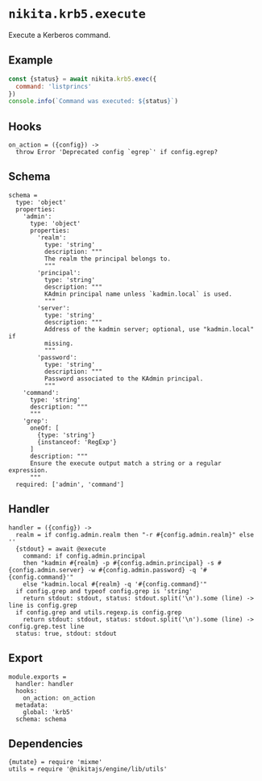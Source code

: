 
# `nikita.krb5.execute`

Execute a Kerberos command.

## Example

```js
const {status} = await nikita.krb5.exec({
  command: 'listprincs'
})
console.info(`Command was executed: ${status}`)
```

## Hooks

    on_action = ({config}) ->
      throw Error 'Deprecated config `egrep`' if config.egrep?

## Schema

    schema =
      type: 'object'
      properties:
        'admin':
          type: 'object'
          properties:
            'realm':
              type: 'string'
              description: """
              The realm the principal belongs to.
              """
            'principal':
              type: 'string'
              description: """
              KAdmin principal name unless `kadmin.local` is used.
              """
            'server':
              type: 'string'
              description: """
              Address of the kadmin server; optional, use "kadmin.local" if
              missing.
              """
            'password':
              type: 'string'
              description: """
              Password associated to the KAdmin principal.
              """
        'command':
          type: 'string'
          description: """
          """
        'grep':
          oneOf: [
            {type: 'string'}
            {instanceof: 'RegExp'}
          ]
          description: """
          Ensure the execute output match a string or a regular expression.
          """
      required: ['admin', 'command']

## Handler

    handler = ({config}) ->
      realm = if config.admin.realm then "-r #{config.admin.realm}" else ''
      {stdout} = await @execute
        command: if config.admin.principal
        then "kadmin #{realm} -p #{config.admin.principal} -s #{config.admin.server} -w #{config.admin.password} -q '#{config.command}'"
        else "kadmin.local #{realm} -q '#{config.command}'"
      if config.grep and typeof config.grep is 'string'
        return stdout: stdout, status: stdout.split('\n').some (line) -> line is config.grep
      if config.grep and utils.regexp.is config.grep
        return stdout: stdout, status: stdout.split('\n').some (line) -> config.grep.test line
      status: true, stdout: stdout

## Export

    module.exports =
      handler: handler
      hooks:
        on_action: on_action
      metadata:
        global: 'krb5'
      schema: schema

## Dependencies

    {mutate} = require 'mixme'
    utils = require '@nikitajs/engine/lib/utils'
